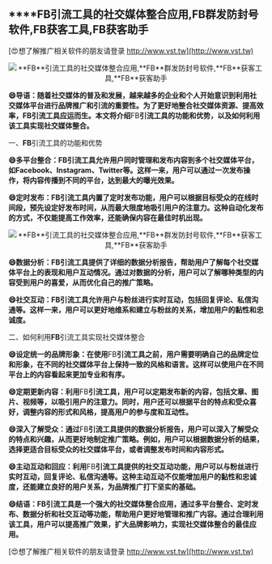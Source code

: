 ## ****FB**引流工具的社交媒体整合应用,**FB**群发防封号软件,**FB**获客工具,**FB**获客助手**

[😍想了解推广相关软件的朋友请登录 http://www.vst.tw](http://www.vst.tw)

 <center><img src="https://vst.tw/MP4/tuiguang/png/8.png" alt="**FB**引流工具的社交媒体整合应用,**FB**群发防封号软件,**FB**获客工具,**FB**获客助手"></center>

**😄导语：随着社交媒体的普及和发展，越来越多的企业和个人开始意识到利用社交媒体平台进行品牌推广和引流的重要性。为了更好地整合社交媒体资源、提高效率，**FB**引流工具应运而生。本文将介绍**FB**引流工具的功能和优势，以及如何利用该工具实现社交媒体整合。**

一、**FB**引流工具的功能和优势

**😄多平台整合：**FB**引流工具允许用户同时管理和发布内容到多个社交媒体平台，如Facebook、Instagram、Twitter等。这样一来，用户可以通过一次发布操作，将内容传播到不同的平台，达到最大的曝光效果。**

**😄定时发布：**FB**引流工具内置了定时发布功能，用户可以根据目标受众的在线时间段，预先设定好发布时间，从而最大限度地吸引用户的注意力。这种自动化发布的方式，不仅能提高工作效率，还能确保内容在最佳时机出现。**

 <center><img src="https://vst.tw/MP4/tuiguang/png/2.png" alt="**FB**引流工具的社交媒体整合应用,**FB**群发防封号软件,**FB**获客工具,**FB**获客助手"></center>

**😄数据分析：**FB**引流工具提供了详细的数据分析报告，帮助用户了解每个社交媒体平台上的表现和用户互动情况。通过对数据的分析，用户可以了解哪种类型的内容受到用户的喜爱，从而优化自己的推广策略。**

**😄社交互动：**FB**引流工具允许用户与粉丝进行实时互动，包括回复评论、私信沟通等。这样一来，用户可以更好地维系和建立与粉丝的关系，增加用户的黏性和忠诚度。**

二、如何利用**FB**引流工具实现社交媒体整合

**😄设定统一的品牌形象：在使用**FB**引流工具之前，用户需要明确自己的品牌定位和形象，在不同的社交媒体平台上保持一致的风格和语言。这样可以使用户在不同平台上的内容看起来更加专业和有序。**

**😄定期更新内容：利用**FB**引流工具，用户可以定期发布新的内容，包括文章、图片、视频等，以吸引用户的注意力。同时，用户还可以根据平台的特点和受众喜好，调整内容的形式和风格，提高用户的参与度和互动性。**

**😄深入了解受众：通过**FB**引流工具提供的数据分析报告，用户可以深入了解受众的特点和兴趣，从而更好地制定推广策略。例如，用户可以根据数据分析的结果，选择更适合目标受众的社交媒体平台，或者调整发布时间和内容形式。**

**😄主动互动和回应：利用**FB**引流工具提供的社交互动功能，用户可以与粉丝进行实时互动，回复评论、私信沟通等。这种主动互动不仅能增加用户的黏性和忠诚度，还能建立良好的用户关系，为品牌推广打下坚实的基础。**

**😄结语：**FB**引流工具是一个强大的社交媒体整合应用，通过多平台整合、定时发布、数据分析和社交互动等功能，帮助用户更好地管理和推广内容。通过合理利用该工具，用户可以提高推广效果，扩大品牌影响力，实现社交媒体整合的最佳应用。**

[😍想了解推广相关软件的朋友请登录 http://www.vst.tw](http://www.vst.tw)



